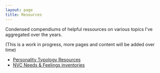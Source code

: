 ```yaml
---
layout: page
title: Resources
---
```


Condensed compendiums of helpful ressources on various topics I've aggregated over the years.

(This is a work in progress, more pages and content will be added over time)

- [Personality Typology Resources](/resources/personality-typology/)
- [NVC Needs & Feelings inventories](nvc-inventories/)
